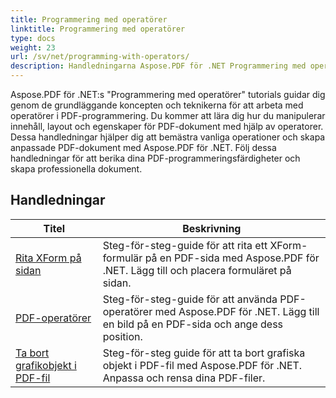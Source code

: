 ```yaml
---
title: Programmering med operatörer
linktitle: Programmering med operatörer
type: docs
weight: 23
url: /sv/net/programming-with-operators/
description: Handledningarna Aspose.PDF för .NET Programmering med operatörer lär dig de grundläggande teknikerna för att arbeta med operatörer i PDF-programmering.
---
```


Aspose.PDF för .NET:s "Programmering med operatörer" tutorials guidar dig genom de grundläggande koncepten och teknikerna för att arbeta med operatörer i PDF-programmering. Du kommer att lära dig hur du manipulerar innehåll, layout och egenskaper för PDF-dokument med hjälp av operatorer. Dessa handledningar hjälper dig att bemästra vanliga operationer och skapa anpassade PDF-dokument med Aspose.PDF för .NET. Följ dessa handledningar för att berika dina PDF-programmeringsfärdigheter och skapa professionella dokument.

## Handledningar
| Titel | Beskrivning |
| --- | --- | 
| [Rita XForm på sidan](./draw-xform-on-page/) | Steg-för-steg-guide för att rita ett XForm-formulär på en PDF-sida med Aspose.PDF för .NET. Lägg till och placera formuläret på sidan. |  
| [PDF-operatörer](./pdf-operators/) | Steg-för-steg-guide för att använda PDF-operatörer med Aspose.PDF för .NET. Lägg till en bild på en PDF-sida och ange dess position. |  
| [Ta bort grafikobjekt i PDF-fil](./remove-graphics-objects/) | Steg-för-steg guide för att ta bort grafiska objekt i PDF-fil med Aspose.PDF för .NET. Anpassa och rensa dina PDF-filer. |  